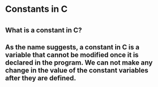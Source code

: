 <h1> Constants in C <h1>
<h2> What is a constant in C? <h2>
<p> As the name suggests, a constant in C is a variable that cannot be modified once it is declared in the program. We can not make any change in the value of the constant variables after they are defined. <p>
